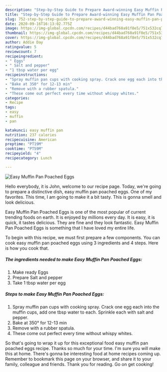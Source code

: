 ```yaml
---
description: "Step-by-Step Guide to Prepare Award-winning Easy Muffin Pan Poached Eggs"
title: "Step-by-Step Guide to Prepare Award-winning Easy Muffin Pan Poached Eggs"
slug: 752-step-by-step-guide-to-prepare-award-winning-easy-muffin-pan-poached-eggs
date: 2020-09-16T16:13:02.775Z
image: https://img-global.cpcdn.com/recipes/d44bad768a91f8e5/751x532cq70/easy-muffin-pan-poached-eggs-recipe-main-photo.jpg
thumbnail: https://img-global.cpcdn.com/recipes/d44bad768a91f8e5/751x532cq70/easy-muffin-pan-poached-eggs-recipe-main-photo.jpg
cover: https://img-global.cpcdn.com/recipes/d44bad768a91f8e5/751x532cq70/easy-muffin-pan-poached-eggs-recipe-main-photo.jpg
author: Addie Day
ratingvalue: 5
reviewcount: 7
recipeingredient:
- " Eggs"
- " Salt and pepper"
- "1 tbsp water per egg"
recipeinstructions:
- "Spray muffin pan cups with cooking spray. Crack one egg each into the muffin cups, add one tbsp water to each. Sprinkle each with salt and pepper."
- "Bake at 350° for 12-13 min"
- "Remove with a rubber spatula."
- "These come out perfect every time without whispy whites."
categories:
- Recipe
tags:
- easy
- muffin
- pan

katakunci: easy muffin pan 
nutrition: 237 calories
recipecuisine: American
preptime: "PT19M"
cooktime: "PT59M"
recipeyield: "4"
recipecategory: Lunch

---
```



![Easy Muffin Pan Poached Eggs](https://img-global.cpcdn.com/recipes/d44bad768a91f8e5/751x532cq70/easy-muffin-pan-poached-eggs-recipe-main-photo.jpg)

Hello everybody, it is John, welcome to our recipe page. Today, we're going to prepare a distinctive dish, easy muffin pan poached eggs. One of my favorites. This time, I am going to make it a bit tasty. This is gonna smell and look delicious.



Easy Muffin Pan Poached Eggs is one of the most popular of current trending foods on earth. It is enjoyed by millions every day. It is easy, it is quick, it tastes delicious. They are fine and they look fantastic. Easy Muffin Pan Poached Eggs is something that I have loved my entire life.


To begin with this recipe, we must first prepare a few components. You can cook easy muffin pan poached eggs using 3 ingredients and 4 steps. Here is how you cook that.

<!--inarticleads1-->

##### The ingredients needed to make Easy Muffin Pan Poached Eggs:

1. Make ready  Eggs
1. Prepare  Salt and pepper
1. Take 1 tbsp water per egg




<!--inarticleads2-->

##### Steps to make Easy Muffin Pan Poached Eggs:

1. Spray muffin pan cups with cooking spray. Crack one egg each into the muffin cups, add one tbsp water to each. Sprinkle each with salt and pepper.
1. Bake at 350° for 12-13 min
1. Remove with a rubber spatula.
1. These come out perfect every time without whispy whites.




So that's going to wrap it up for this exceptional food easy muffin pan poached eggs recipe. Thanks so much for your time. I'm sure you will make this at home. There's gonna be interesting food at home recipes coming up. Remember to bookmark this page on your browser, and share it to your family, colleague and friends. Thank you for reading. Go on get cooking!
